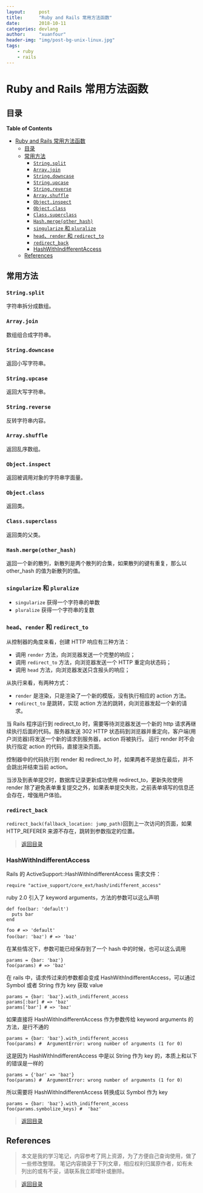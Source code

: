 ```yaml
---
layout:     post
title:      "Ruby and Rails 常用方法函数"
date:       2018-10-11
categories: devlang
author:     "xuanfour"
header-img: "img/post-bg-unix-linux.jpg"
tags:
    - ruby
    - rails
---
```


# Ruby and Rails 常用方法函数 #

## 目录

<!-- markdown-toc start - Don't edit this section. Run M-x markdown-toc-refresh-toc -->
**Table of Contents**

- [Ruby and Rails 常用方法函数](#ruby-and-rails-常用方法函数)
    - [目录](#目录)
    - [常用方法](#常用方法)
        - [`String.split`](#stringsplit)
        - [`Array.join`](#arrayjoin)
        - [`String.downcase`](#stringdowncase)
        - [`String.upcase`](#stringupcase)
        - [`String.reverse`](#stringreverse)
        - [`Array.shuffle`](#arrayshuffle)
        - [`Object.inspect`](#objectinspect)
        - [`Object.class`](#objectclass)
        - [`Class.superclass`](#classsuperclass)
        - [`Hash.merge(other_hash)`](#hashmergeotherhash)
        - [`singularize` 和 `pluralize`](#singularize-和-pluralize)
        - [`head`、`render` 和 `redirect_to`](#headrender-和-redirectto)
        - [`redirect_back`](#redirectback)
        - [HashWithIndifferentAccess](#hashwithindifferentaccess)
    - [References](#references)

<!-- markdown-toc end -->

## 常用方法

### `String.split`

字符串拆分成数组。

### `Array.join`

数组组合成字符串。

### `String.downcase`

返回小写字符串。

### `String.upcase`

返回大写字符串。

### `String.reverse`

反转字符串内容。

### `Array.shuffle`

返回乱序数组。

### `Object.inspect`

返回被调用对象的字符串字面量。

### `Object.class`

返回类。

### `Class.superclass`

返回类的父类。

### `Hash.merge(other_hash)`

返回一个新的散列，新散列是两个散列的合集，如果散列的键有重复，那么以 other_hash 的值为新散列的值。

### `singularize` 和 `pluralize`

- `singularize` 获得一个字符串的单数
- `pluralize` 获得一个字符串的复数

### `head`、`render` 和 `redirect_to`

从控制器的角度来看，创建 HTTP 响应有三种方法：

- 调用 `render` 方法，向浏览器发送一个完整的响应；
- 调用 `redirect_to` 方法，向浏览器发送一个 HTTP 重定向状态码；
- 调用 `head` 方法，向浏览器发送只含报头的响应；

从执行来看，有两种方式：

- `render` 是渲染，只是渲染了一个新的模版，没有执行相应的 action 方法。
- `redirect_to` 是跳转，实现 action 方法的跳转，向浏览器发起一个新的请求。

当 Rails 程序运行到 redirect_to 时，需要等待浏览器发送一个新的 http 请求再继续执行后面的代码。服务器发送 302 HTTP 状态码到浏览器并重定向，客户端(用户浏览器)将发送一个新的请求到服务器，action 将被执行。
运行 render 时不会执行指定 action 的代码，直接渲染页面。

控制器中的代码执行到 render 和 redirect_to 时，如果两者不是放在最后，并不会跳出并结束当前 action。

当涉及到表单提交时，数据库记录更新成功使用 redirect_to，更新失败使用 render 除了避免表单重复提交之外，如果表单提交失败，之前表单填写的信息还会存在，增强用户体验。

### `redirect_back`

`redirect_back(fallback_location: jump_path)`回到上一次访问的页面，如果 HTTP_REFERER 来源不存在，跳转到参数指定的位置。

> [返回目录](#目录)

### HashWithIndifferentAccess ###

Rails 的 ActiveSupport::HashWithIndifferentAccess 需求文件：

``` rails
require "active_support/core_ext/hash/indifferent_access"
```

ruby 2.0 引入了 keyword arguments，方法的参数可以这么声明

``` rails
def foo(bar: 'default')
  puts bar
end

foo # => 'default'
foo(bar: 'baz') # => 'baz'　　
```

在某些情况下，参数可能已经保存到了一个 hash 中的时候，也可以这么调用

``` rails
params = {bar: 'baz'}
foo(params) # => 'baz'
```

在 rails 中，请求传过来的参数都会变成 HashWithIndifferentAccess，可以通过 Symbol 或者 String 作为 key 获取 value

``` rails
params = {bar: 'baz'}.with_indifferent_access
params[:bar] # => 'baz'
params['bar'] # => 'baz'
```

如果直接将 HashWithIndifferentAccess 作为参数传给 keyword arguments 的方法，是行不通的

``` rails
params = {bar: 'baz'}.with_indifferent_access
foo(params) #  ArgumentError: wrong number of arguments (1 for 0)
```

这是因为 HashWithIndifferentAccess 中是以 String 作为 key 的，本质上和以下的错误是一样的

``` rails
params = {'bar' => 'baz'}
foo(params) #  ArgumentError: wrong number of arguments (1 for 0)
```

所以需要将 HashWithIndifferentAccess 转换成以 Symbol 作为 key

``` rails
params = {bar: 'baz'}.with_indifferent_access
foo(params.symbolize_keys) #  'baz'
```

> [返回目录](#目录)

## References

> 本文是我的学习笔记，内容参考了网上资源，为了方便自己查询使用，做了一些修改整理。
> 笔记内容摘录于下列文章，相应权利归属原作者，如有未列出的或有不妥，请联系我立即增补或删除。

> [返回目录](#目录)
